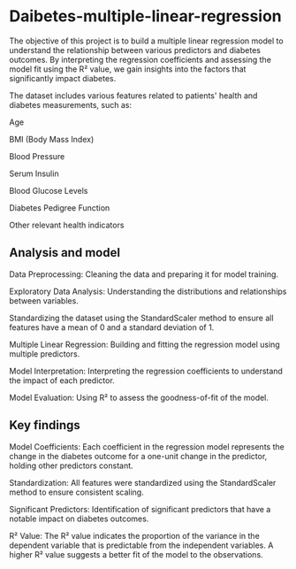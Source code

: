 # Daibetes-multiple-linear-regression
The objective of this project is to build a multiple linear regression model to understand the relationship between various predictors and diabetes outcomes. By interpreting the regression coefficients and assessing the model fit using the R² value, we gain insights into the factors that significantly impact diabetes.

The dataset includes various features related to patients' health and diabetes measurements, such as:

Age

BMI (Body Mass Index)

Blood Pressure

Serum Insulin

Blood Glucose Levels

Diabetes Pedigree Function

Other relevant health indicators

## Analysis and model
Data Preprocessing: Cleaning the data and preparing it for model training.

Exploratory Data Analysis: Understanding the distributions and relationships between variables.

Standardizing the dataset using the StandardScaler method to ensure all features have a mean of 0 and a standard deviation of 1.

Multiple Linear Regression: Building and fitting the regression model using multiple predictors.

Model Interpretation: Interpreting the regression coefficients to understand the impact of each predictor.

Model Evaluation: Using R² to assess the goodness-of-fit of the model.

## Key findings
Model Coefficients: Each coefficient in the regression model represents the change in the diabetes outcome for a one-unit change in the predictor, holding other predictors constant.

Standardization: All features were standardized using the StandardScaler method to ensure consistent scaling.

Significant Predictors: Identification of significant predictors that have a notable impact on diabetes outcomes.

R² Value: The R² value indicates the proportion of the variance in the dependent variable that is predictable from the independent variables. A higher R² value suggests a better fit of the model to the observations.
